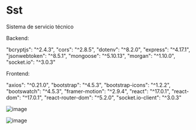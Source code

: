 # Sst
Sistema de servicio técnico 

Backend: 

"bcryptjs": "^2.4.3",
"cors": "^2.8.5", 
"dotenv": "^8.2.0",
"express": "^4.17.1",
"jsonwebtoken": "^8.5.1",
"mongoose": "^5.10.13",
"morgan": "^1.10.0",
"socket.io": "^3.0.3"


Frontend:

"axios": "^0.21.0",
"bootstrap": "^4.5.3",
"bootstrap-icons": "^1.2.2",
"bootswatch": "^4.5.3",
"framer-motion": "^2.9.4",
"react": "^17.0.1",
"react-dom": "^17.0.1",
"react-router-dom": "^5.2.0",
"socket.io-client": "^3.0.3"



![image](https://raw.github.com/LucianoRicardo737/Sst/main/Imagenes/1.png)


![image](https://raw.github.com/LucianoRicardo737/Sst/main/Imagenes/3.png)

